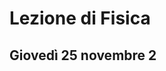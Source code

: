 # Lezione di Fisica
## Giovedì 25 novembre 2
<!--stackedit_data:
eyJoaXN0b3J5IjpbLTEwODM3MzMxNjBdfQ==
-->